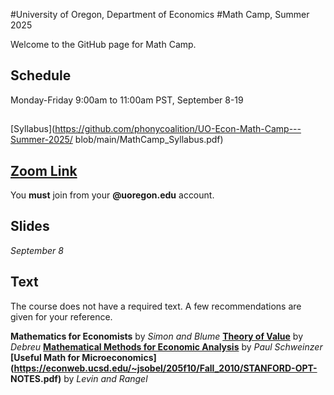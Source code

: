#University of Oregon, Department of Economics
#Math Camp, Summer 2025

Welcome to the GitHub page for Math Camp.

## Schedule

Monday-Friday 9:00am to 11:00am PST, September 8-19

## 
[Syllabus](https://github.com/phonycoalition/UO-Econ-Math-Camp---Summer-2025/
blob/main/MathCamp_Syllabus.pdf)

## [Zoom Link](https://uoregon.zoom.us/j/91841648894)

You **must** join from your **@uoregon.edu** account.

## Slides

*September 8*

## Text

The course does not have a required text. A few recommendations are given for 
your reference.

**Mathematics for Economists** by *Simon and Blume*
**[Theory of 
Value](https://cowles.yale.edu/sites/default/files/2022-09/m17-all.pdf)** by 
*Debreu*
**[Mathematical Methods for Economic 
Analysis](https://www.academia.edu/download/45581958/mathnotes.pdf)** by *Paul 
Schweinzer*
**[Useful Math for 
Microeconomics](https://econweb.ucsd.edu/~jsobel/205f10/Fall_2010/STANFORD-OPT-
NOTES.pdf)** by *Levin and Rangel*
